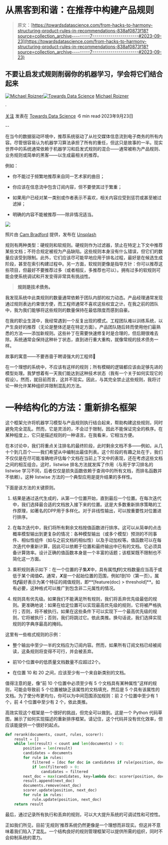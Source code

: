 # 从黑客到和谐：在推荐中构建产品规则

> 原文：[https://towardsdatascience.com/from-hacks-to-harmony-structuring-product-rules-in-recommendations-838af0873f18?source=collection_archive---------7-----------------------#2023-09-23](https://towardsdatascience.com/from-hacks-to-harmony-structuring-product-rules-in-recommendations-838af0873f18?source=collection_archive---------7-----------------------#2023-09-23)

## 不要让启发式规则削弱你的机器学习，学会将它们结合起来

[](https://roizner.medium.com/?source=post_page-----838af0873f18--------------------------------)[![Michael Roizner](../Images/bcb68ee626ea57234b62e512ed4b383b.png)](https://roizner.medium.com/?source=post_page-----838af0873f18--------------------------------)[](https://towardsdatascience.com/?source=post_page-----838af0873f18--------------------------------)[![Towards Data Science](../Images/a6ff2676ffcc0c7aad8aaf1d79379785.png)](https://towardsdatascience.com/?source=post_page-----838af0873f18--------------------------------) [Michael Roizner](https://roizner.medium.com/?source=post_page-----838af0873f18--------------------------------)

·

[关注](https://medium.com/m/signin?actionUrl=https%3A%2F%2Fmedium.com%2F_%2Fsubscribe%2Fuser%2F1bee5af37d8&operation=register&redirect=https%3A%2F%2Ftowardsdatascience.com%2Ffrom-hacks-to-harmony-structuring-product-rules-in-recommendations-838af0873f18&user=Michael+Roizner&userId=1bee5af37d8&source=post_page-1bee5af37d8----838af0873f18---------------------post_header-----------) 发表在 [Towards Data Science](https://towardsdatascience.com/?source=post_page-----838af0873f18--------------------------------) ·6 min read·2023年9月23日[](https://medium.com/m/signin?actionUrl=https%3A%2F%2Fmedium.com%2F_%2Fvote%2Ftowards-data-science%2F838af0873f18&operation=register&redirect=https%3A%2F%2Ftowardsdatascience.com%2Ffrom-hacks-to-harmony-structuring-product-rules-in-recommendations-838af0873f18&user=Michael+Roizner&userId=1bee5af37d8&source=-----838af0873f18---------------------clap_footer-----------)

--

[](https://medium.com/m/signin?actionUrl=https%3A%2F%2Fmedium.com%2F_%2Fbookmark%2Fp%2F838af0873f18&operation=register&redirect=https%3A%2F%2Ftowardsdatascience.com%2Ffrom-hacks-to-harmony-structuring-product-rules-in-recommendations-838af0873f18&source=-----838af0873f18---------------------bookmark_footer-----------)

在当今的数据驱动环境中，推荐系统驱动了从社交媒体信息流到电子商务的所有内容。尽管很容易认为机器学习算法承担了所有的重任，但这只是故事的一半。现实世界中的系统通常依赖于机器学习和启发式规则的混合——通常被称为产品规则、业务规则或简单的黑客——以生成最相关的推荐。

例如：

+   你不能过于频繁地推荐来自同一艺术家的曲目；

+   你应该在信息流中包含订阅内容，但不要使其过于繁重；

+   如果用户已经对某一类别或作者表示不喜欢，相关内容应受到惩罚或甚至被过滤掉；

+   明确的内容不能被推荐——除非情况适当。

![](../Images/11efea3666e246f87dabb9ab4f9c293b.png)

照片由 [Cam Bradford](https://unsplash.com/@cambradford?utm_source=medium&utm_medium=referral) 提供，发布在 [Unsplash](https://unsplash.com/?utm_source=medium&utm_medium=referral)

规则有两种类型：硬规则和软规则。硬规则作为过滤器，禁止在特定上下文中推荐某些文档；不符合规定被视为产品缺陷。这些规则本身没有什么错误，但它们的数量应该受到限制。此外，它们应该尽可能早地应用于排名过程，最好是在候选生成阶段，甚至在索引构建过程中。另一方面，软规则更像是指导方针：你可以推荐这些项目，但最好不要推荐过多（或者相反，多推荐也可以）。拥有过多的软规则可能会使系统调试和开发变得非常具有挑战性。

> **规则是技术债务。**

我发现系统中此类规则的数量通常依赖于团队内部的权力动态。产品经理通常发现通过规则表达约束很方便，而工程师通常不喜欢这些权宜之计。在我之前的团队中，我为我们能够将这些规则的数量保持在最低限度而感到自豪。

在我的职业生涯中，我经常遇到一个反复出现的模式。工程团队难以训练系统，以产生良好的推荐（无论是整体还是在特定方面）。产品团队随后转而使用他们最熟悉的方法——添加新规则。这些补丁在需要快速修复时是合理的，但后期很难去除。系统通常会保持这种补丁状态，直到进行重大重构，就像常规的技术债务一样。

故事的寓意——不要吝啬于聘请强大的工程师🙂

在一个理想的系统中，不应该有这样的规则；所有模糊的逻辑都应该由足够先进的模型处理。我梦想着有一天我们能达到这种技术状态（我有一个关于如何实现它的假设）。然而，就目前而言，这并不现实。因此，与其完全禁止这些规则，我将讨论一种允许某种组织并限制混乱的方法。

# 一种结构化的方法：重新排名框架

这个框架允许将机器学习模型与产品规则执行结合起来，帮助构建这些规则，同时避免完全混乱。然而，它是灵活的，不会过于限制，因此不能保证完全的秩序。在某种程度上，它只是描述规则的一种语言。在我看来，它相当方便。

在本讨论中，我们将重点关注排名的最终阶段，此时剩余文档不多——例如，从几十个到几百个——我们希望从中编制出最佳列表。这个阶段的有趣之处在于，我们不仅仅是在尽可能准确地评估每个文档在当前上下文中的表现，还在考虑这些文档之间的相互组合。这时，listwise 排名方法就发挥了作用（与用于学习排名的 listwise 学习不同，后者仅仅是损失函数依赖于查询中的所有文档，而排名函数并不依赖）。这种 listwise 方法的一个典型应用是提升结果的多样性。

下面是该方法的关键原则。

1.  结果是通过迭代生成的，从第一个位置开始，直到最后一个位置。在每次迭代中，我们选择最合适的文档放入接下来的位置。这是大多数重新排序策略的工作原理，如著名的DPP用于多样化。对于非线性输出，可以按重要性对位置进行排序。

1.  在每次迭代中，我们将所有剩余文档按值函数进行排序。这可以从简单的点击概率模型输出到更复杂的情况：各种模型输出（或多个模型）预测的不同事件、相似性组件（如与之前文档的相似性）以及手动加权等。值函数可以在每次迭代中重新计算，因此可以依赖于位置和最终输出中已有的文档。它必须具备计算效率。设计正确的值函数本身是一个丰富的话题；该框架既不限制也不简化这一方面。

1.  乘积规则表示如下：在一个位置的子集***X***中，具有属性***f***的文档数量应当高于或低于某个阈值***C***。通常，***X***是一个起始位置的范围，例如1到10（第一页）。属性***f***最好表示为某个特征的阈值规则，即**[feature(doc) > threshold]**。如有必要，这种格式可以推广到包含非二元属性的情况。

1.  规则具有优先级。如果我们不能满足所有规则，我们将丢弃优先级最低的规则。更准确地说：如果在给定位置可以实现最高优先级的规则，它将被严格执行；否则，将不被执行。如果在这些条件下可以实现下一个最高优先级的规则，它将被执行；否则，我们将跳过它。依此类推。换句话说，我们选择实现规则的字典序最高的掩码。

这里有一些格式规则的示例：

+   整个输出中至少一半的文档应为订阅内容。然而，如果所有订阅文档已经被阅读，这条规则将变得不可行，并会被丢弃。

+   前10个位置中的低质量文档数量不应超过2个。

+   在位置 10 和 20 之间，应该至少有一个来自新类别的文档。

值得注意的是，像“前 10 个位置中必须至少有 5 个文档具有某种属性”这样的规则，可能会导致前 5 个位置被缺乏该属性的文档填充，然后是 5 个具有该属性的文档。为了使分布更均匀，你可以为中间范围添加规则：前 2 个位置中至少有 1 个，前 4 个位置中至少有 2 个，依此类推。

高效实现这个框架是一个很好的挑战，但完全可以做到。这是一个 Python 代码草图，展示了如何实现描述的重新排序框架。请记住，这个代码并没有优化效率，但应该能提供一个很好的起点。

```py
def rerank(documents, count, rules, scorer):
    result = []
    while len(result) < count and len(documents) > 0:
        position = len(result)
        candidates = documents
        for rule in rules:
            filtered = [doc for doc in candidates if rule(position, doc)]
            if len(filtered) > 0:
                candidates = filtered
        next_doc = max(candidates, key=lambda doc: scorer(position, doc))
        result.append(next_doc)
        documents.remove(next_doc)
        scorer.update(position, next_doc)
        for rule in rules:
            rule.update(position, next_doc)
    return result
```

最后，通过记录所有执行和丢弃的规则，可以大大提升系统的可调试性和可控性。

正如我们所见，目前‘无规则’推荐系统仍然更像是一个理想而非现实。但这并不意味着我们陷入了混乱。一个结构良好的规则管理框架可以提供所需的组织，同时不会抑制系统的潜力。
